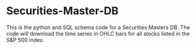 # Securities-Master-DB

This is the python and SQL schema code for a Securities Masters DB.  The code will download the time series in 
OHLC bars for all stocks listed in the S&P 500 index. 
